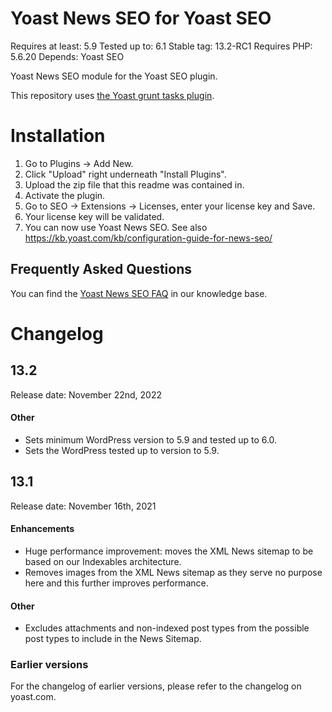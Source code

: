 Yoast News SEO for Yoast SEO
==========================
Requires at least: 5.9
Tested up to: 6.1
Stable tag: 13.2-RC1
Requires PHP: 5.6.20
Depends: Yoast SEO

Yoast News SEO module for the Yoast SEO plugin.

This repository uses [the Yoast grunt tasks plugin](https://github.com/Yoast/plugin-grunt-tasks).

Installation
============

1. Go to Plugins -> Add New.
2. Click "Upload" right underneath "Install Plugins".
3. Upload the zip file that this readme was contained in.
4. Activate the plugin.
5. Go to SEO -> Extensions -> Licenses, enter your license key and Save.
6. Your license key will be validated.
7. You can now use Yoast News SEO. See also https://kb.yoast.com/kb/configuration-guide-for-news-seo/

Frequently Asked Questions
--------------------------

You can find the [Yoast News SEO FAQ](https://kb.yoast.com/kb/category/news-seo/) in our knowledge base.

Changelog
=========

## 13.2

Release date: November 22nd, 2022

#### Other

* Sets minimum WordPress version to 5.9 and tested up to 6.0.
* Sets the WordPress tested up to version to 5.9.


## 13.1

Release date: November 16th, 2021

#### Enhancements

* Huge performance improvement: moves the XML News sitemap to be based on our Indexables architecture.
* Removes images from the XML News sitemap as they serve no purpose here and this further improves performance.

#### Other

* Excludes attachments and non-indexed post types from the possible post types to include in the News Sitemap.

### Earlier versions

For the changelog of earlier versions, please refer to the changelog on yoast.com.
